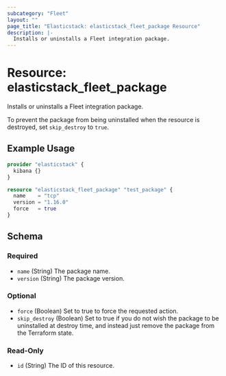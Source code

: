 ```yaml
---
subcategory: "Fleet"
layout: ""
page_title: "Elasticstack: elasticstack_fleet_package Resource"
description: |-
  Installs or uninstalls a Fleet integration package.
---
```


# Resource: elasticstack_fleet_package

Installs or uninstalls a Fleet integration package.

To prevent the package from being uninstalled when the resource is destroyed,
set `skip_destroy` to `true`.

## Example Usage

```terraform
provider "elasticstack" {
  kibana {}
}

resource "elasticstack_fleet_package" "test_package" {
  name    = "tcp"
  version = "1.16.0"
  force   = true
}
```

<!-- schema generated by tfplugindocs -->
## Schema

### Required

- `name` (String) The package name.
- `version` (String) The package version.

### Optional

- `force` (Boolean) Set to true to force the requested action.
- `skip_destroy` (Boolean) Set to true if you do not wish the package to be uninstalled at destroy time, and instead just remove the package from the Terraform state.

### Read-Only

- `id` (String) The ID of this resource.
